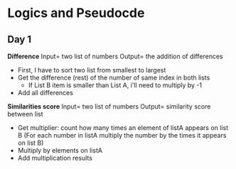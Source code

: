 # Logics and Pseudocde

## Day 1

**Difference**
Input= two list of numbers
Output= the addition of differences

- First, I have to sort two list from smallest to largest
- Get the difference (rest) of the number of same index in both lists
    - If List B item is smaller than List A, i'll need to multiply by -1
- Add all differences


**Similarities score**
Input= two list of numbers
Output= similarity score between list

- Get multiplier: count how many times an element of listA appears on list B (For each number in listA multiply the number by the times it appears on list B)
- Multiply by elements on listA
- Add multiplication results 
